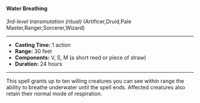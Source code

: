 #### Water Breathing
*3rd-level transmutation* *(ritual)* (Artificer,Druid,Pale Master,Ranger,Sorcerer,Wizard)
___
- **Casting Time:** 1 action
- **Range:** 30 feet
- **Components:** V, S, M (a short reed or piece of straw)
- **Duration:** 24 hours
---
This spell grants up to ten willing creatures you can see within range the ability to breathe underwater until the spell ends. Affected creatures also retain their normal mode of respiration.